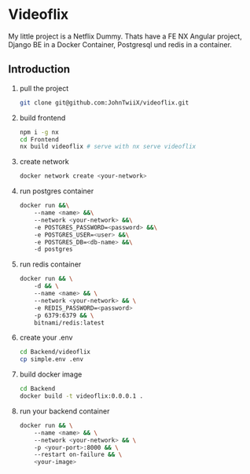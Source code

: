 # Videoflix

My little project is a Netflix Dummy. Thats have a FE NX Angular project, Django BE in a Docker Container, Postgresql und redis in a container.

## Introduction

1. pull the project

    ```bash
    git clone git@github.com:JohnTwiiX/videoflix.git
    ```

1. build frontend

    ```bash
    npm i -g nx
    cd Frontend
    nx build videoflix # serve with nx serve videoflix
    ```

1. create network

    ```bash
    docker network create <your-network>
    ```

1. run postgres container

    ```bash
    docker run &&\
        --name <name> &&\
        --network <your-network> &&\
        -e POSTGRES_PASSWORD=<password> &&\
        -e POSTGRES_USER=<user> &&\
        -e POSTGRES_DB=<db-name> &&\
        -d postgres 
    ```

1. run redis container

    ```bash
    docker run && \
        -d && \
        --name <name> && \
        --network <your-network> && \
        -e REDIS_PASSWORD=<password>
        -p 6379:6379 && \
        bitnami/redis:latest
    ```

1. create your .env

    ```bash
    cd Backend/videoflix
    cp simple.env .env
    ```

1. build docker image

    ```bash
    cd Backend
    docker build -t videoflix:0.0.0.1 .
    ```

1. run your backend container

    ```bash
    docker run && \
        --name <name> && \
        --network <your-network> && \
        -p <your-port>:8000 && \
        --restart on-failure && \
        <your-image> 
    ```
